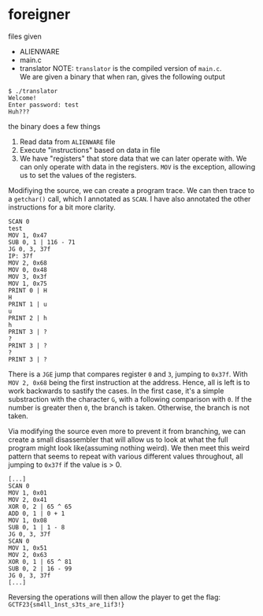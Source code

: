 # foreigner
files given
- ALIENWARE
- main.c
- translator
NOTE: `translator` is the compiled version of `main.c`. <br>
We are given a binary that when ran, gives the following output
```
$ ./translator
Welcome!
Enter password: test
Huh???
```
the binary does a few things
1. Read data from `ALIENWARE` file
2. Execute "instructions" based on data in file
3. We have "registers" that store data that we can later operate with. We can only operate with data in the registers. `MOV` is the exception, allowing us to set the values of the registers.

Modifiying the source, we can create a program trace. We can then trace to a `getchar()` call, which I annotated as `SCAN`. I have also annotated the other instructions for a bit more clarity.
```
SCAN 0
test
MOV 1, 0x47
SUB 0, 1 | 116 - 71
JG 0, 3, 37f
IP: 37f
MOV 2, 0x68
MOV 0, 0x48
MOV 3, 0x3f
MOV 1, 0x75
PRINT 0 | H
H
PRINT 1 | u
u
PRINT 2 | h
h
PRINT 3 | ?
?
PRINT 3 | ?
?
PRINT 3 | ?
```
There is a `JGE` jump that compares register `0` and `3`, jumping to `0x37f`. With `MOV 2, 0x68` being the first instruction at the address. Hence, all is left is to work backwards to sastify the cases. In the first case, it's a simple substraction with the character `G`, with a following comparison with `0`. If the number is greater then `0`, the branch is taken. Otherwise, the branch is not taken.

Via modifying the source even more to prevent it from branching, we can create a small disassembler that will allow us to look at what the full program might look like(assuming nothing weird). We then meet this weird pattern that seems to repeat with various different values throughout, all jumping to `0x37f` if the value is > 0.
```
[...]
SCAN 0
MOV 1, 0x01
MOV 2, 0x41
XOR 0, 2 | 65 ^ 65
ADD 0, 1 | 0 + 1
MOV 1, 0x08
SUB 0, 1 | 1 - 8
JG 0, 3, 37f
SCAN 0
MOV 1, 0x51
MOV 2, 0x63
XOR 0, 1 | 65 ^ 81
SUB 0, 2 | 16 - 99
JG 0, 3, 37f
[...]
```
Reversing the operations will then allow the player to get the flag: `GCTF23{sm4ll_1nst_s3ts_are_1if3!}`
